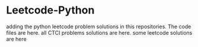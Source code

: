 # Leetcode-Python
adding the python leetcode problem solutions in this repositories. 
The code files are here.
all CTCI problems solutions are here.
some leetcode solutions are here





































































































































































































































































































































































































































































































































































































































































































































































































































